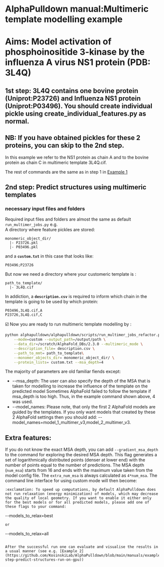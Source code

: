 # AlphaPulldown manual:Multimeric template modelling example


# Aims: Model activation of phosphoinositide 3-kinase by the influenza A virus NS1 protein (PDB: 3L4Q)
## 1st step: 3L4Q contains one bovine protein (Uniprot:P23726) and Influenza NS1 protein (Uniprot:P03496). You should create individual pickle using create_individual_features.py as normal. 
## NB: If you have obtained pickles for these 2 proteins, you can skip to the **2nd step**.

In this example we refer to the NS1 protein as chain A and to the bovine protein as chain C in multimeric template 3L4Q.cif.

The rest of commands are the same as in step 1 in [Example 1](https://github.com/KosinskiLab/AlphaPulldown/blob/backend_revision/manuals/example_1.md)

## 2nd step: Predict structures using multimeric templates

### **necessary input files and folders**
Required input files and folders are almost the same as default ```run_multimer_jobs.py``` e.g.  
A directory where feature pickles are stored:
```
monomeric_object_dir/
  |- P23726.pkl
  |- P03496.pkl
```
and a **```custom.txt```** in this case that looks like:
```
P03496;P23726
```
But now we need a directory where your customeric template is :
```
path_to_template/
  |- 3L4Q.cif
```

In addiction, a **```description.csv```** is required to inform which chain in the template is going to be used by which protein:
```
P03496,3L4Q.cif,A
P23726,3L4Q.cif,C
```

☑️ Now you are ready to run multimeric template modelling by :
```bash
python alphapulldown/alphapulldown/scripts/run_multimer_jobs_refactor.py \
    --mode=custom --output_path=/output/path \
    --data_dir=/scratch/AlphaFold_DBs/2.3.0 --multimeric_mode \
    --description_file= description.csv \
    --path_to_mmt= path_to_template\
    --monomer_objects_dir= monomeric_object_dir/ \
    --protein_lists= custom.txt --msa_depth=4
```
The majority of parameters are old familiar fiends except:
<ul>
  <li>
    --msa_depth: The user can also specify the depth of the MSA that is taken for modelling to increase the influence of the template on the predicted model
    Sometimes AlphaFold failed to follow the template if msa_depth is too high. Thus, in the example command shown above, 4 was used.
  </li>
  <li>
    --model_names: Please note, that only the first 2 AlphaFold models are guided by the templates. If you only want models that created by these 2 AlphaFold settings then you should add: --model_names=model_1_multimer_v3,model_2_multimer_v3. 

  </li> 
</ul> 

## Extra features:
If you do not know the exact MSA depth, you can add ```--gradient_msa_depth``` to the command for exploring the desired MSA depth. This flag generates a set of logarithmically distributed points (denser at lower end) with the number of points equal to the number of predictions. The MSA depth (```num_msa```) starts from 16 and ends with the maximum value taken from the model config file. The ```extra_num_msa``` is always calculated as ```4*num_msa```.
The command line interface for using custom mode will then become:

```
:exclamation: To speed up computations, by default AlphaPulldown does not run relaxation (energy minimization) of models, which may decrease the quality of local geometry. If you want to enable it either only for the best models or for all predicted models, please add one of these flags to your command:
```
--models_to_relax=best
```
or
```
--models_to_relax=all
```

After the successful run one can evaluate and visualise the results in a usual manner (see e.g. [Example 2](https://github.com/KosinskiLab/AlphaPulldown/blob/main/manuals/example_2.md#2nd-step-predict-structures-run-on-gpu))
